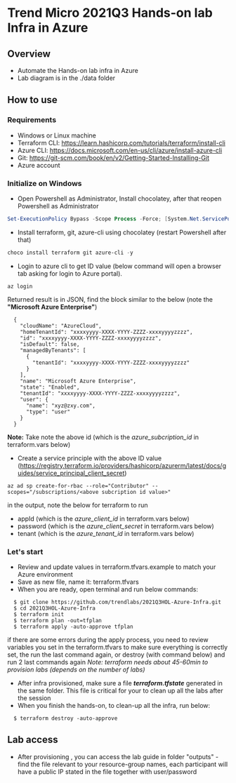 # Trend Micro 2021Q3 Hands-on lab Infra in Azure

## Overview
- Automate the Hands-on lab infra in Azure
- Lab diagram is in the ./data folder

## How to use

### Requirements
- Windows or Linux machine
- Terraform CLI: https://learn.hashicorp.com/tutorials/terraform/install-cli
- Azure CLI: https://docs.microsoft.com/en-us/cli/azure/install-azure-cli
- Git: https://git-scm.com/book/en/v2/Getting-Started-Installing-Git
- Azure account

### Initialize on Windows
- Open Powershell as Administrator, Install chocolatey, after that reopen Powershell as Administrator
```powershell
Set-ExecutionPolicy Bypass -Scope Process -Force; [System.Net.ServicePointManager]::SecurityProtocol = [System.Net.ServicePointManager]::SecurityProtocol -bor 3072; iex ((New-Object System.Net.WebClient).DownloadString('https://community.chocolatey.org/install.ps1'))
```
- Install terraform, git, azure-cli using chocolatey	(restart Powershell after that)
```powershell
choco install terraform git azure-cli -y
```
- Login to azure cli to get ID value (below command will open a browser tab asking for login to Azure portal). 
```
az login
```
Returned result is in JSON, find the block similar to the below (note the **"Microsoft Azure Enterprise"**)
```
  {
    "cloudName": "AzureCloud",
    "homeTenantId": "xxxxyyyy-XXXX-YYYY-ZZZZ-xxxxyyyyzzzz",
    "id": "xxxxyyyy-XXXX-YYYY-ZZZZ-xxxxyyyyzzzz",
    "isDefault": false,
    "managedByTenants": [
      {
        "tenantId": "xxxxyyyy-XXXX-YYYY-ZZZZ-xxxxyyyyzzzz"
      }
    ],
    "name": "Microsoft Azure Enterprise",
    "state": "Enabled",
    "tenantId": "xxxxyyyy-XXXX-YYYY-ZZZZ-xxxxyyyyzzzz",
    "user": {
      "name": "xyz@zxy.com",
      "type": "user"
    }
  }
```  
**Note:** Take note the above id (which is the *azure_subcription_id* in terraform.vars below)

- Create a service principle with the above ID value (https://registry.terraform.io/providers/hashicorp/azurerm/latest/docs/guides/service_principal_client_secret)
```
az ad sp create-for-rbac --role="Contributor" --scopes="/subscriptions/<above subcription id value>"
```
in the output, note the below for terraform to run
 - appId (which is the *azure_client_id* in terraform.vars below)
 - password (which is the *azure_client_secret* in terraform.vars below)
 - tenant (which is the *azure_tenant_id* in terraform.vars below)

### Let's start
- Review and update values in terraform.tfvars.example to match your Azure environment
- Save as new file, name it: terraform.tfvars  
- When you are ready, open terminal and run below commands:
```
  $ git clone https://github.com/trendlabs/2021Q3HOL-Azure-Infra.git
  $ cd 2021Q3HOL-Azure-Infra
  $ terraform init
  $ terraform plan -out=tfplan
  $ terraform apply -auto-approve tfplan
```
if there are some errors during the apply process, you need to review variables you set in the terraform.tfvars to make sure everything is correctly set, the run the last command again, or destroy (with command below) and run 2 last commands again
*Note: terraform needs about 45-60min to provision labs (depends on the number of labs)*
- After infra provisioned, make sure a file ***terraform.tfstate*** generated in the same folder. This file is critical for your to clean up all the labs after the session
- When you finish the hands-on, to clean-up all the infra, run below:
```
  $ terraform destroy -auto-approve
```

## Lab access
- After provisioning , you can access the lab guide in folder "outputs" - find the file relevant to your resource-group names, each participant will have a public IP stated in the file together with user/password
